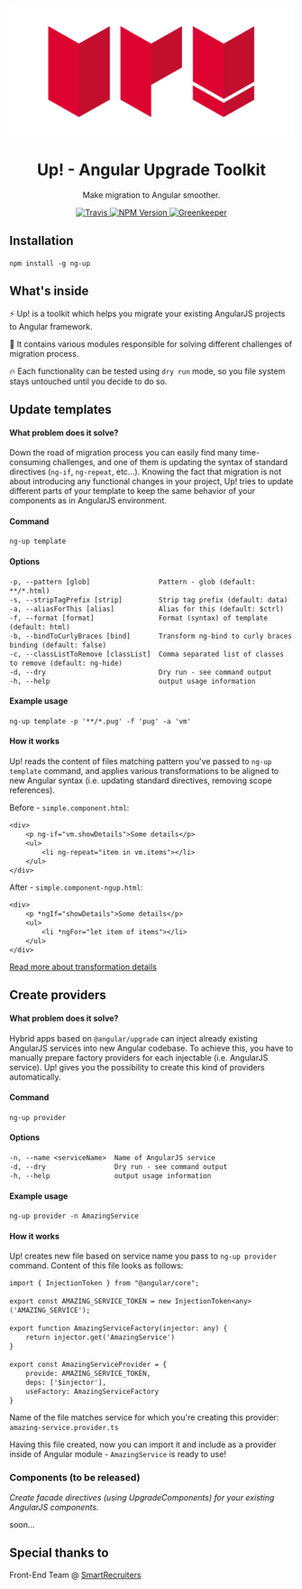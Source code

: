 <p align="center">
  <img src="https://raw.githubusercontent.com/psmyrdek/ng-up/master/images/logo.png"/>
</p>

<h1 align="center">Up! - Angular Upgrade Toolkit</h1>

<p align="center">Make migration to Angular smoother.</p>

<p align="center">
  <a href="https://travis-ci.org/psmyrdek/ng-up">
    <img alt="Travis" src="https://travis-ci.org/psmyrdek/ng-up.svg?branch=master">
  </a>
  <a href="https://www.npmjs.com/package/ng-up">
    <img alt="NPM Version" src="https://img.shields.io/npm/v/ng-up.svg">
  </a>
  <a href="https://greenkeeper.io">
    <img alt="Greenkeeper" src="https://badges.greenkeeper.io/psmyrdek/ng-up.svg">
  </a>
</p>

## Installation

`npm install -g ng-up`

## What's inside

⚡️ Up! is a toolkit which helps you migrate your existing AngularJS projects to Angular framework.

🚀 It contains various modules responsible for solving different challenges of migration process.

🔥 Each functionality can be tested using `dry run` mode, so you file system stays untouched until you decide to do so.

## Update templates

#### What problem does it solve?

Down the road of migration process you can easily find many time-consuming challenges, and one of them is updating the syntax of standard directives (`ng-if`, `ng-repeat`, etc...). Knowing the fact that migration is not about introducing any functional changes in your project, Up! tries to update different parts of your template to keep the same behavior of your components as in AngularJS environment.

#### Command

```
ng-up template
```

#### Options

```
-p, --pattern [glob]                 Pattern - glob (default: **/*.html)
-s, --stripTagPrefix [strip]         Strip tag prefix (default: data)
-a, --aliasForThis [alias]           Alias for this (default: $ctrl)
-f, --format [format]                Format (syntax) of template (default: html)
-b, --bindToCurlyBraces [bind]       Transform ng-bind to curly braces binding (default: false)
-c, --classListToRemove [classList]  Comma separated list of classes to remove (default: ng-hide)
-d, --dry                            Dry run - see command output
-h, --help                           output usage information
```

#### Example usage

```
ng-up template -p '**/*.pug' -f 'pug' -a 'vm'
```

#### How it works

Up! reads the content of files matching pattern you've passed to `ng-up template` command, and applies various transformations to be aligned to new Angular syntax (i.e. updating standard directives, removing scope references).

Before - `simple.component.html`:

```
<div>
    <p ng-if="vm.showDetails">Some details</p>
    <ul>
        <li ng-repeat="item in vm.items"></li>
    </ul>
</div>
```

After - `simple.component-ngup.html`:

```
<div>
    <p *ngIf="showDetails">Some details</p>
    <ul>
        <li *ngFor="let item of items"></li>
    </ul>
</div>
```

[Read more about transformation details](https://github.com/psmyrdek/create-angular-template)

## Create providers

#### What problem does it solve?

Hybrid apps based on `@angular/upgrade` can inject already existing AngularJS services into new Angular codebase. To achieve this, you have to manually prepare factory providers for each injectable (i.e. AngularJS service). Up! gives you the possibility to create this kind of providers automatically.

#### Command

```
ng-up provider
```

#### Options

```
-n, --name <serviceName>  Name of AngularJS service
-d, --dry                 Dry run - see command output
-h, --help                output usage information
```

#### Example usage

```
ng-up provider -n AmazingService
```

#### How it works

Up! creates new file based on service name you pass to `ng-up provider` command. Content of this file looks as follows:


```
import { InjectionToken } from "@angular/core";

export const AMAZING_SERVICE_TOKEN = new InjectionToken<any>('AMAZING_SERVICE');

export function AmazingServiceFactory(injector: any) {
    return injector.get('AmazingService')
}

export const AmazingServiceProvider = {
    provide: AMAZING_SERVICE_TOKEN,
    deps: ['$injector'],
    useFactory: AmazingServiceFactory
}
```
Name of the file matches service for which you're creating this provider: `amazing-service.provider.ts`

Having this file created, now you can import it and include as a provider inside of Angular module - `AmazingService` is ready to use!

### Components (to be released)

_Create facade directives (using UpgradeComponents) for your existing AngularJS components._

soon...

## Special thanks to

Front-End Team @ [SmartRecruiters](www.smartrecruiters.com)
